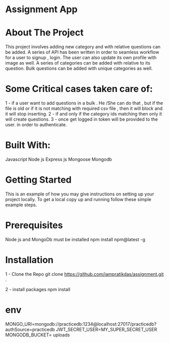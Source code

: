 # Assignment App

# About The Project
This project involves adding new category and with relative questions can be added. A series of API has been written in order to seamless workflow for a user to signup , login. The user can also update its own profile with image as well. A series of categories can be added with relative to its question. Bulk questions can be added with unique categories as well.

# Some Critical cases taken care of:
1 - if a user want to add questions in a bulk . He /She can do that , but if the file is old or if it is not matching with required csv file , then it will block and it will stop inserting.
2 - if and only if the category ids matching then only it will create questions.
3 - once get logged in token will be provided to the user. in order to authenticate.

# Built With:
Javascript
Node js
Express js
Mongoose
Mongodb

# Getting Started
This is an example of how you may give instructions on setting up your project locally. To get a local copy up and running follow these simple example steps.

# Prerequisites
Node js and MongoDb must be installed
npm install npm@latest -g

# Installation
1 - Clone the Repo
git clone https://github.com/iampratikdas/assignment.git .

2 - install packages
npm install

# env 
MONGO_URI=mongodb://practicedb:1234@localhost:27017/practicedb?authSource=practicedb
JWT_SECRET_USER=MY_SUPER_SECRET_USER
MONGODB_BUCKET= uploads
